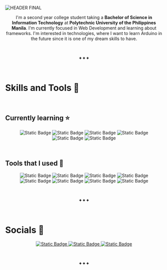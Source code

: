 ![HEADER FINAL](https://github.com/reg13-chu/reg13-chu/assets/75598819/298ce10f-3778-4dcf-aae5-21c0a06ef7bf)


<p align="center">
I'm a second year college student taking a <strong>Bachelor of Science in Information Technology</strong> at <strong>Polytechnic University of the Philippines Manila</strong>.
I'm currently focused in Web Development and learning about frameworks. I'm interested in technologies, where I want to learn Arduino in the future since it is one of my dream skills to have.
</p>

<br>
<p align="center">✦✦✦</p>
<br>

<h1> Skills and Tools 💜</h1>
<br>
<h2>Currently learning ⭐</h2>
<p align="center">
  <img alt="Static Badge" src="https://img.shields.io/badge/Java-purple?logoColor=white">
  <img alt="Static Badge" src="https://img.shields.io/badge/HTML5-%23E34F26?logo=html5&logoColor=white">
  <img alt="Static Badge" src="https://img.shields.io/badge/CSS3-%231572B6?logo=css3&logoColor=white">
  <img alt="Static Badge" src="https://img.shields.io/badge/JavaScript-%23948305?logo=javascript&logoColor=white">
<!--  <img alt="Static Badge" src="https://img.shields.io/badge/Tailwind-%2306b6d4?logo=react&logoColor=white"> -->
  <img alt="Static Badge" src="https://img.shields.io/badge/C-%23557191?logo=c&logoColor=white">
  <img alt="Static Badge" src="https://img.shields.io/badge/React-%23059dc7?logo=react&logoColor=white">
</p>
<br>
<h2>Tools that I used 🌙</h2>
<p align="center">
  <img alt="Static Badge" src="https://img.shields.io/badge/Brave-%23FB542B?logo=brave&logoColor=%23ffffff">
  <img alt="Static Badge" src="https://img.shields.io/badge/VS%20Code-%23007ACC?logo=visualstudiocode">
  <img alt="Static Badge" src="https://img.shields.io/badge/Git-%23F05032?logo=git&logoColor=%23ffffff">
  <img alt="Static Badge" src="https://img.shields.io/badge/IntelliJ-gray?logo=intellijidea">
  <img alt="Static Badge" src="https://img.shields.io/badge/Figma-%23F24E1E?logo=figma&logoColor=%23ffffff">
  <img alt="Static Badge" src="https://img.shields.io/badge/GitHub-%23181717?logo=git&logoColor=%23ffffff">
  <img alt="Static Badge" src="https://img.shields.io/badge/Canva-%2300C4CC?logo=canva&logoColor=%23ffffff">
  <img alt="Static Badge" src="https://img.shields.io/badge/Replit-%23F26207?logo=replit&logoColor=%23ffffff">
</p>
<br>
<p align="center">✦✦✦</p>
<br>

<h1>Socials 🦋</h1>
<p align="center">
  <a href="https://www.facebook.com/rs.chu101304"> <img alt="Static Badge" src="https://img.shields.io/badge/Facebook-%231877F2?logo=facebook&logoColor=%23b7d4fa"> </a>
  <a href="https://www.instagram.com/erignesf/"> <img alt="Static Badge" src="https://img.shields.io/badge/Instagram-%23E4405F?logo=instagram&logoColor=white"> </a>
  <a href="https://www.linkedin.com/in/reginesumaylo/"> <img alt="Static Badge" src="https://img.shields.io/badge/LinkedIn-%230A66C2?logo=linkedin&logoColor=white"> </a>
</p>

<br>
<p align="center">✦✦✦</p>
<br>

<!--
<h1>Github Stats ✨</h1>

<p align="center">
  <img src="https://github-readme-stats.vercel.app/api?username=reg13-chu&theme=midnight-purple&show_icons=true&hide_border=true"/>
  <img src="https://github-readme-streak-stats.herokuapp.com?user=reg13-chu&theme=midnight-purple&hide_border=true"/>
  <br>
  (For my motivation)
</p>





[![Spotify recently played](https://spotify-recently-played-readme.vercel.app/api?user=315o6zvjeq5t7stnkanus2b5qayi)](https://open.spotify.com/user/315o6zvjeq5t7stnkanus2b5qayi)
-->
